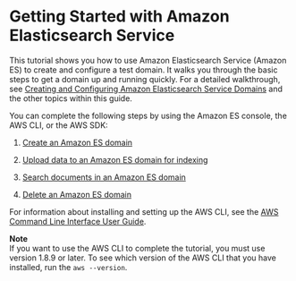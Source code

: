 # Getting Started with Amazon Elasticsearch Service<a name="es-gsg"></a>

This tutorial shows you how to use Amazon Elasticsearch Service \(Amazon ES\) to create and configure a test domain\. It walks you through the basic steps to get a domain up and running quickly\. For a detailed walkthrough, see [Creating and Configuring Amazon Elasticsearch Service Domains](es-createupdatedomains.md) and the other topics within this guide\.

You can complete the following steps by using the Amazon ES console, the AWS CLI, or the AWS SDK:

1. [Create an Amazon ES domain](es-gsg-create-domain.md)

1. [Upload data to an Amazon ES domain for indexing](es-gsg-upload-data.md)

1. [Search documents in an Amazon ES domain](es-gsg-search.md)

1. [Delete an Amazon ES domain](es-gsg-deleting.md)

 For information about installing and setting up the AWS CLI, see the [AWS Command Line Interface User Guide](http://docs.aws.amazon.com/cli/latest/userguide/)\. 

**Note**  
If you want to use the AWS CLI to complete the tutorial, you must use version 1\.8\.9 or later\. To see which version of the AWS CLI that you have installed, run the `aws --version`\.